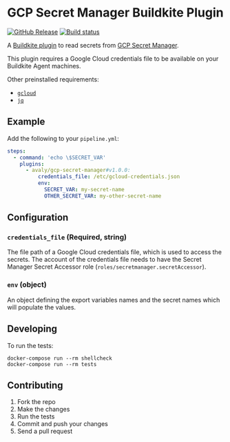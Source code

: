 # GCP Secret Manager Buildkite Plugin

[![GitHub Release](https://img.shields.io/github/release/avaly/gcp-secret-manager-buildkite-plugin.svg)](https://github.com/avaly/gcp-secret-manager-buildkite-plugin/releases) [![Build status](https://badge.buildkite.com/2d6dda24352064bc947c7affb868734d615bafeecb22102007.svg?branch=master)]()

A [Buildkite plugin](https://buildkite.com/docs/agent/v3/plugins) to read secrets from [GCP Secret Manager](https://cloud.google.com/secret-manager).

This plugin requires a Google Cloud credentials file to be available on your Buildkite Agent machines.

Other preinstalled requirements:

- [`gcloud`](https://cloud.google.com/sdk/)
- [`jq`](https://stedolan.github.io/jq/)

## Example

Add the following to your `pipeline.yml`:

```yml
steps:
  - command: 'echo \$SECRET_VAR'
    plugins:
      - avaly/gcp-secret-manager#v1.0.0:
          credentials_file: /etc/gcloud-credentials.json
          env:
            SECRET_VAR: my-secret-name
            OTHER_SECRET_VAR: my-other-secret-name
```

## Configuration

### `credentials_file` (Required, string)

The file path of a Google Cloud credentials file, which is used to access the secrets. The account of the credentials file needs to have the Secret Manager Secret Accessor role (`roles/secretmanager.secretAccessor`).

### `env` (object)

An object defining the export variables names and the secret names which will populate the values.

## Developing

To run the tests:

```shell
docker-compose run --rm shellcheck
docker-compose run --rm tests
```

## Contributing

1. Fork the repo
2. Make the changes
3. Run the tests
4. Commit and push your changes
5. Send a pull request
